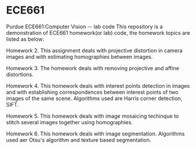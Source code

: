 # ECE661
Purdue ECE661:Computer Vision -- lab code
This repository is a demonstration of ECE661 homework(or lab) code, the homework topics are listed as below:

Homework 2.
This assignment deals with projective distortion in camera images and with estimating homographies between images.

Homework 3.
The homework deals with removing projective and affine distortions.

Homework 4. 
This homework deals with interest points detection in images and with establishing correspondences between interest points of two images
of the same scene. Algorithms used are Harris corner detection, SIFT.

Homework 5.
This homework deals with image mosaicing techinque to stitch several images together using homographies.

Homework 6. 
This homework deals with image segmentation. Algorithms used aer Otsu's algorithm and texture based segmentation.
